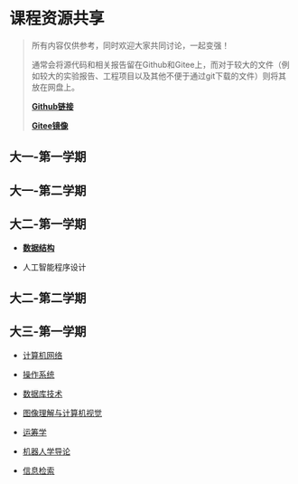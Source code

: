 # 课程资源共享

> 所有内容仅供参考，同时欢迎大家共同讨论，一起变强！
>
> 通常会将源代码和相关报告留在Github和Gitee上，而对于较大的文件（例如较大的实验报告、工程项目以及其他不便于通过git下载的文件）则将其放在网盘上。
>
> [**Github链接**](https://github.com/Steven-Zhl/YNU_CoursesLib)
>
> [**Gitee镜像**](https://gitee.com/steven-zhl/YNU_CoursesLib)

## 大一-第一学期

## 大一-第二学期

## 大二-第一学期

* [**数据结构**](./数据结构/Introduction.md)

* 人工智能程序设计

## 大二-第二学期

## 大三-第一学期

* [计算机网络](./计算机网络/Introduction.md)

* [操作系统](./操作系统/Introduction.md)

* [数据库技术](./数据库技术/Introduction.md)

* [图像理解与计算机视觉](./图像理解与计算机视觉/Introduction.md)

* [运筹学](./运筹学/Introduction.md)

* [机器人学导论](./机器人学导论/Introduction.md)

* [信息检索](./信息检索/Introduction.md)
